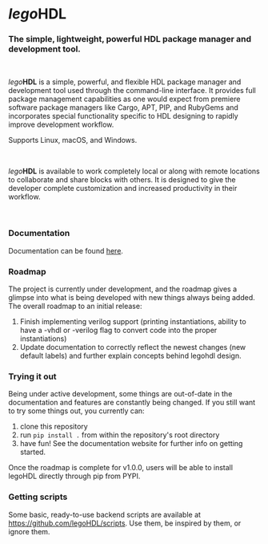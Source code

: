 # _lego_**HDL**
### The simple, lightweight, powerful HDL package manager and development tool.
  
<br />  

_lego_**HDL** is a simple, powerful, and flexible HDL package manager and development tool used through the command-line interface. It provides full package management capabilities as one would expect from premiere software package managers like Cargo, APT, PIP, and RubyGems and incorporates special functionality specific to HDL designing to rapidly improve development workflow.

Supports Linux, macOS, and Windows.

<br />

_lego_**HDL** is available to work completely local or along with remote locations to collaborate and share blocks with others. It is designed to give the developer complete customization and increased productivity in their workflow.

<br /> 

### __Documentation__

Documentation can be found [here](https://legohdl.notion.site/legohdl/legoHDL-f798525eee2f4378bcf5e970ae6373cf). 


### __Roadmap__
The project is currently under development, and the roadmap gives a glimpse into what is being developed with new things always being added. The overall roadmap to an initial release:

1. Finish implementing verilog support (printing instantiations, ability to have a -vhdl or -verilog flag to convert code into the proper instantiations)
2. Update documentation to correctly reflect the newest changes (new default labels) and further explain concepts behind legohdl design.

### __Trying it out__
Being under active development, some things are out-of-date in the documentation and features are constantly being changed. If you still want to try some things out, you currently can:
1. clone this repository
2. run `pip install .` from within the repository's root directory
3. have fun! See the documentation website for further info on getting started.

Once the roadmap is complete for v1.0.0, users will be able to install legoHDL directly through pip from PYPI.

### __Getting scripts__
Some basic, ready-to-use backend scripts are available at https://github.com/legoHDL/scripts. Use them, be inspired by them, or ignore them.
